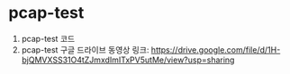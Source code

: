 # pcap-test
1. pcap-test 코드
2. pcap-test 구글 드라이브 동영상 링크: https://drive.google.com/file/d/1H-bjQMVXSS31O4tZJmxdImITxPV5utMe/view?usp=sharing
